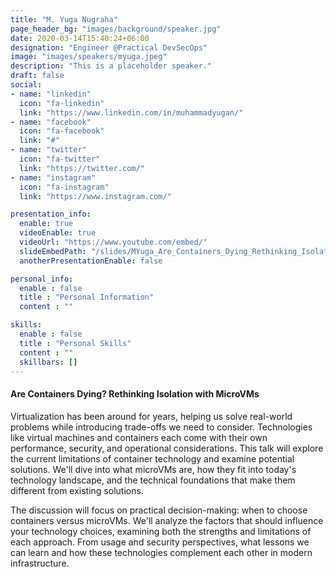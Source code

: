 ```yaml
---
title: "M. Yuga Nugraha"
page_header_bg: "images/background/speaker.jpg"
date: 2020-03-14T15:40:24+06:00
designation: "Engineer @Practical DevSecOps"
image: "images/speakers/myuga.jpeg"
description: "This is a placeholder speaker."
draft: false
social:
- name: "linkedin"
  icon: "fa-linkedin"
  link: "https://www.linkedin.com/in/muhammadyugan/"
- name: "facebook"
  icon: "fa-facebook"
  link: "#"
- name: "twitter"
  icon: "fa-twitter"
  link: "https://twitter.com/"
- name: "instagram"
  icon: "fa-instagram"
  link: "https://www.instagram.com/"

presentation_info:
  enable: true
  videoEnable: true
  videoUrl: "https://www.youtube.com/embed/"
  slideEmbedPath: "/slides/MYuga_Are_Containers_Dying_Rethinking_Isolation_with_MicroVMs.pdf" 
  anotherPresentationEnable: false

personal_info:
  enable : false
  title : "Personal Information"
  content : ""

skills:
  enable : false
  title : "Personal Skills"
  content : ""
  skillbars: []
---
```


#### Are Containers Dying? Rethinking Isolation with MicroVMs

Virtualization has been around for years, helping us solve real-world problems while introducing trade-offs we need to consider. Technologies like virtual machines and containers each come with their own performance, security, and operational considerations. This talk will explore the current limitations of container technology and examine potential solutions. We'll dive into what microVMs are, how they fit into today's technology landscape, and the technical foundations that make them different from existing solutions.

The discussion will focus on practical decision-making: when to choose containers versus microVMs. We'll analyze the factors that should influence your technology choices, examining both the strengths and limitations of each approach. From usage and security perspectives, what lessons we can learn and how these technologies complement each other in modern infrastructure.
